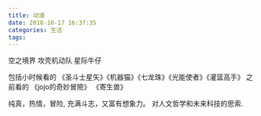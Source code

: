 ```yaml
---
title: 动漫
date: 2018-10-17 16:37:35
categories: 生活
tags:
---
```


空之境界
攻壳机动队
星际牛仔

包括小时候看的 《圣斗士星矢》《机器猫》《七龙珠》《光能使者》《灌篮高手》
之前看的 《jojo的奇妙冒險》 《寄生兽》

纯真，热情，冒险, 充满斗志，又富有想象力。 对人文哲学和未来科技的思索.
